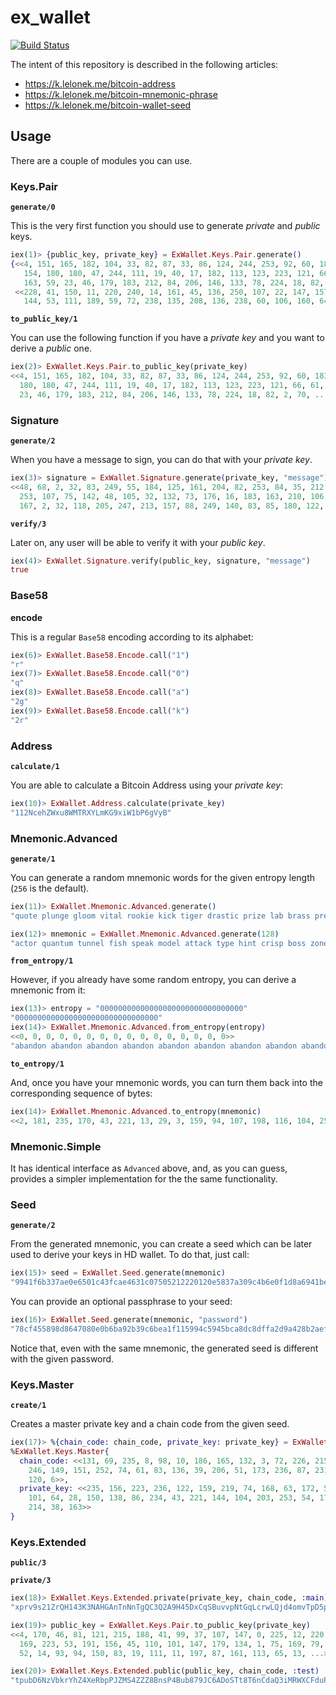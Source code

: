 # ex_wallet

[![Build Status](https://travis-ci.com/KamilLelonek/ex_wallet.svg?token=f2crVURbhKfHsgpJjedn&branch=master)](https://travis-ci.com/KamilLelonek/ex_wallet)

The intent of this repository is described in the following articles:

* https://k.lelonek.me/bitcoin-address
* https://k.lelonek.me/bitcoin-mnemonic-phrase
* https://k.lelonek.me/bitcoin-wallet-seed

## Usage

There are a couple of modules you can use.

### Keys.Pair

**`generate/0`**

This is the very first function you should use to generate _private_ and _public_ keys.

```elixir
iex(1)> {public_key, private_key} = ExWallet.Keys.Pair.generate()
{<<4, 151, 165, 182, 104, 33, 82, 87, 33, 86, 124, 244, 253, 92, 60, 183, 7,
   154, 180, 180, 47, 244, 111, 19, 40, 17, 182, 113, 123, 223, 121, 66, 61,
   163, 59, 23, 46, 179, 183, 212, 84, 206, 146, 133, 78, 224, 18, 82, 2, ...>>,
 <<228, 41, 150, 11, 220, 240, 14, 161, 45, 136, 250, 107, 22, 147, 157, 134,
   144, 53, 111, 189, 59, 72, 238, 135, 208, 136, 238, 60, 106, 160, 64, 138>>}
```

**`to_public_key/1`**

You can use the following function if you have a _private key_ and you want to derive a _public_ one.

```elixir
iex(2)> ExWallet.Keys.Pair.to_public_key(private_key)
<<4, 151, 165, 182, 104, 33, 82, 87, 33, 86, 124, 244, 253, 92, 60, 183, 7, 154,
  180, 180, 47, 244, 111, 19, 40, 17, 182, 113, 123, 223, 121, 66, 61, 163, 59,
  23, 46, 179, 183, 212, 84, 206, 146, 133, 78, 224, 18, 82, 2, 70, ...>>
```

### Signature

**`generate/2`**

When you have a message to sign, you can do that with your _private key_.

```elixir
iex(3)> signature = ExWallet.Signature.generate(private_key, "message")
<<48, 68, 2, 32, 83, 249, 55, 184, 125, 161, 204, 82, 253, 84, 35, 212, 65, 85,
  253, 107, 75, 142, 48, 105, 32, 132, 73, 176, 16, 183, 163, 210, 106, 22, 137,
  167, 2, 32, 118, 205, 247, 213, 157, 88, 249, 140, 83, 85, 180, 122, ...>>
```

**`verify/3`**

Later on, any user will be able to verify it with your _public key_.

```elixir
iex(4)> ExWallet.Signature.verify(public_key, signature, "message")
true
```

### Base58

**encode**

This is a regular `Base58` encoding according to its alphabet:

```elixir
iex(6)> ExWallet.Base58.Encode.call("1")
"r"
iex(7)> ExWallet.Base58.Encode.call("0")
"q"
iex(8)> ExWallet.Base58.Encode.call("a")
"2g"
iex(9)> ExWallet.Base58.Encode.call("k")
"2r"
```

### Address

**`calculate/1`**

You are able to calculate a Bitcoin Address using your _private key_:

```elixir
iex(10)> ExWallet.Address.calculate(private_key)
"112NcehZWxu8WMTRXYLmKG9xiW1bP6gVyB"
```

### Mnemonic.Advanced

**`generate/1`**

You can generate a random mnemonic words for the given entropy length (`256` is the default).

```elixir
iex(11)> ExWallet.Mnemonic.Advanced.generate()
"quote plunge gloom vital rookie kick tiger drastic prize lab brass present play man cinnamon perfect manual deer turkey inspire exit story multiply today"

iex(12)> mnemonic = ExWallet.Mnemonic.Advanced.generate(128)
"actor quantum tunnel fish speak model attack type hint crisp boss zone"
```

**`from_entropy/1`**

However, if you already have some random entropy, you can derive a mnemonic from it:

```elixir
iex(13)> entropy = "00000000000000000000000000000000"
"00000000000000000000000000000000"
iex(14)> ExWallet.Mnemonic.Advanced.from_entropy(entropy)
<<0, 0, 0, 0, 0, 0, 0, 0, 0, 0, 0, 0, 0, 0, 0, 0>>
"abandon abandon abandon abandon abandon abandon abandon abandon abandon abandon abandon about"
```

**`to_entropy/1`**

And, once you have your mnemonic words, you can turn them back into the corresponding sequence of bytes:

```elixir
iex(14)> ExWallet.Mnemonic.Advanced.to_entropy(mnemonic)
<<2, 181, 235, 170, 43, 221, 13, 29, 3, 159, 94, 107, 198, 116, 104, 255>>
```

### Mnemonic.Simple

It has identical interface as `Advanced` above, and, as you can guess, provides a simpler implementation for the the same functionality.

### Seed

**`generate/2`**

From the generated mnemonic, you can create a seed which can be later used to derive your keys in HD wallet. To do that, just call:

```elixir
iex(15)> seed = ExWallet.Seed.generate(mnemonic)
"9941f6b337ae0e6501c43fcae4631c07505212220120e5837a309c4b6e0f1d8a6941bef743602ee61ae09adf72ba94bd31d3b05c5d1f00fdf7d005fdc86f5575"
```

You can provide an optional passphrase to your seed:

```elixir
iex(16)> ExWallet.Seed.generate(mnemonic, "password")
"78cf455898d8647080e0b6ba92b39c6bea1f115994c5945bca8dc8dffa2d9a428b2aef255cfeaefd381bdd5fb8aef6dae1793a169abeba481cc9ec9ded664514"
```

Notice that, even with the same mnemonic, the generated seed is different with the given password.

### Keys.Master

**`create/1`**

Creates a master private key and a chain code from the given seed.

```elixir
iex(17)> %{chain_code: chain_code, private_key: private_key} = ExWallet.Keys.Master.create(seed)
%ExWallet.Keys.Master{
  chain_code: <<131, 69, 235, 8, 98, 10, 186, 165, 132, 3, 72, 226, 215, 255,
    246, 149, 151, 252, 74, 61, 83, 136, 39, 206, 51, 173, 236, 87, 231, 172,
    120, 6>>,
  private_key: <<235, 156, 223, 236, 122, 159, 219, 74, 168, 63, 172, 58, 68,
    101, 64, 28, 150, 138, 86, 234, 43, 221, 144, 104, 203, 253, 54, 176, 112,
    214, 38, 163>>
}
```

### Keys.Extended

**`public/3`**

**`private/3`**
```elixir
iex(18)> ExWallet.Keys.Extended.private(private_key, chain_code, :main)
"xprv9s21ZrQH143K3NAHGAnTnNnTgQC3Q2A9H45DxCqSBuvvpNtGqLcrwLQjd4omvTpD5pxjjuuuZJ9gHAVYf3gzq7TZEBRtrFpKwQq8PS6BUMh"
```

```elixir
iex(19)> public_key = ExWallet.Keys.Pair.to_public_key(private_key)
<<4, 170, 46, 81, 121, 215, 188, 41, 99, 37, 107, 147, 0, 225, 12, 220, 193, 96,
  169, 223, 53, 191, 156, 45, 110, 101, 147, 179, 134, 1, 75, 169, 79, 238, 199,
  52, 14, 93, 94, 150, 83, 19, 111, 11, 197, 87, 161, 113, 65, 13, ...>>

iex(20)> ExWallet.Keys.Extended.public(public_key, chain_code, :test)
"tpubD6NzVbkrYhZ4XeRbpPJZMS4ZZZ8BnsP4Bub879JC6ADoSTt8T6nCdaQ3iMRWXCFduPMwoNo9hA6SR3jK96b23gSeebSaHX9tixVVWFNoQnT"
```
